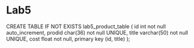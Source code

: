 # Lab5

CREATE TABLE IF NOT EXISTS lab5_product_table (
    id int not null auto_increment,
    prodid char(36) not null UNIQUE,
    title varchar(50) not null UNIQUE,
    cost float not null,
    primary key (id, title)
);

